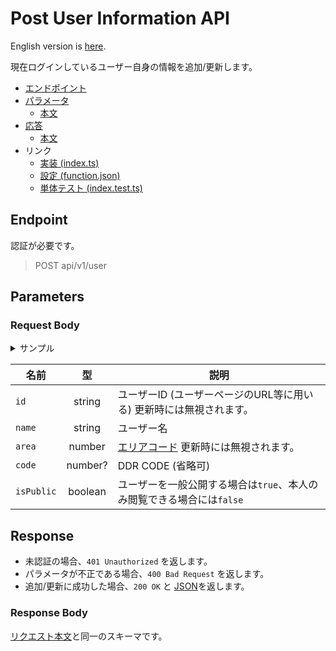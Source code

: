 # Post User Information API

English version is [here](./README.md).

現在ログインしているユーザー自身の情報を追加/更新します。

- [エンドポイント](#endpoint)
- [パラメータ](#parameters)
  - [本文](#request-body)
- [応答](#response)
  - [本文](#response-body)
- リンク
  - [実装 (index.ts)](./index.ts)
  - [設定 (function.json)](./function.json)
  - [単体テスト (index.test.ts)](./index.test.ts)

## Endpoint

認証が必要です。

> POST api/v1/user

## Parameters

### Request Body

<details>
  <summary>サンプル</summary>

```json
{
  "id": "afro0001",
  "name": "AFRO",
  "area": 13,
  "code": 10000000,
  "isPublic": false
}
```

</details>

|名前|型|説明|
|----|:--:|-----------|
|`id`|string|ユーザーID (ユーザーページのURL等に用いる) 更新時には無視されます。|
|`name`|string|ユーザー名|
|`area`|number|[エリアコード](../../docs/db/users-ja.md#area) 更新時には無視されます。|
|`code`|number?|DDR CODE (省略可)|
|`isPublic`|boolean|ユーザーを一般公開する場合は`true`、本人のみ閲覧できる場合には`false`|

## Response

- 未認証の場合、`401 Unauthorized` を返します。
- パラメータが不正である場合、`400 Bad Request` を返します。
- 追加/更新に成功した場合、`200 OK` と [JSON](#response-body)を返します。

### Response Body

[リクエスト本文](#request-body)と同一のスキーマです。
